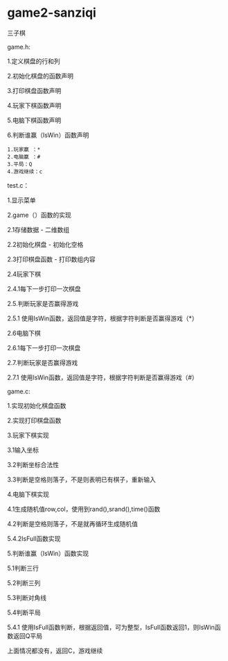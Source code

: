 # game2-sanziqi
三子棋

game.h:

1.定义棋盘的行和列

2.初始化棋盘的函数声明

3.打印棋盘函数声明

4.玩家下棋函数声明

5.电脑下棋函数声明

6.判断谁赢（IsWin）函数声明

	1.玩家赢 ：*
	2.电脑赢 ：#
	3.平局：Q
	4.游戏继续：c


test.c：

1.显示菜单

2.game（）函数的实现

2.1存储数据 - 二维数组
  
2.2初始化棋盘 - 初始化空格
  
2.3打印棋盘函数 - 打印数组内容
  
2.4玩家下棋
  
2.4.1每下一步打印一次棋盘
    
2.5.判断玩家是否赢得游戏

2.5.1 使用IsWin函数，返回值是字符，根据字符判断是否赢得游戏（*）
    
2.6电脑下棋

2.6.1每下一步打印一次棋盘
    
2.7.判断玩家是否赢得游戏

2.7.1 使用IsWin函数，返回值是字符，根据字符判断是否赢得游戏（#）
    
	
  
game.c:

1.实现初始化棋盘函数

2.实现打印棋盘函数

3.玩家下棋实现

3.1输入坐标

3.2判断坐标合法性
  
3.3判断是空格则落子，不是则表明已有棋子，重新输入
  
4.电脑下棋实现

4.1生成随机值row,col，使用到rand(),srand(),time()函数

4.2判断是空格则落子，不是就再循环生成随机值

		
5.4.2IsFull函数实现

5.判断谁赢（IsWin）函数实现

5.1判断三行

5.2判断三列

5.3判断对角线

5.4判断平局

5.4.1 使用IsFull函数判断，根据返回值，可为整型，IsFull函数返回1，则IsWin函数返回Q平局


上面情况都没有，返回C，游戏继续

